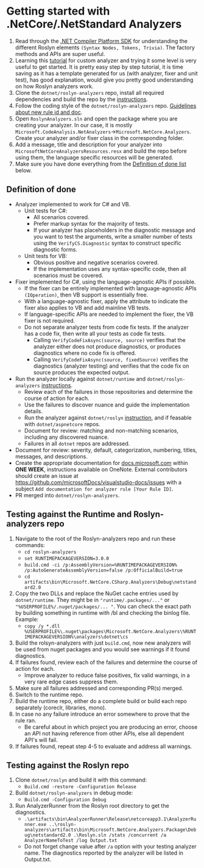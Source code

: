 # Getting started with .NetCore/.NetStandard Analyzers

1. Read through the [.NET Compiler Platform SDK](https://docs.microsoft.com/en-us/dotnet/csharp/roslyn-sdk/) for understanding the different Roslyn elements `(Syntax Nodes, Tokens, Trivia)`. The factory methods and APIs are super useful.  
2. Learning this [tutorial](https://docs.microsoft.com/en-us/dotnet/csharp/roslyn-sdk/tutorials/how-to-write-csharp-analyzer-code-fix) for custom analyzer and trying it some level is very useful to get started. It is pretty easy step by step tutorial, it is time saving as it has a template generated for us (with analyzer, fixer and unit test), has good explanation, would give you pretty good understanding on how Roslyn analyzers work. 
3. Clone the `dotnet/roslyn-analyzers` repo, install all required dependencies and build the repo by the [instructions](https://github.com/dotnet/roslyn-analyzers#getting-started). 
4. Follow the coding style of the `dotnet/roslyn-analyzers` repo. [Guidelines about new rule id and doc](https://github.com/dotnet/roslyn-analyzers/blob/master/GuidelinesForNewRules.md). 
5. Open `RoslynAnalyzers.sln` and open the package where you are creating your analyzer. In our case, it is mostly `Microsoft.CodeAnalysis.NetAnalyzers`->`Microsoft.NetCore.Analyzers`. Create your analyzer and/or fixer class in the corresponding folder.  
6. Add a message, title and description for your analyzer into `MicrosoftNetCoreAnalyzersResources.resx` and build the repo before using them, the language specific resources will be generated. 
7. Make sure you have done everything from the [Definition of done list](#definition-of-done) below. 

## Definition of done 

- Analyzer implemented to work for C# and VB. 
	- Unit tests for C#:
		- All scenarios covered. 
		- Prefer markup syntax for the majority of tests. 
		- If your analyzer has placeholders in the diagnostic message and you want to test the arguments, write a smaller number of tests using the `VerifyCS.Diagnostic` syntax to construct specific diagnostic forms.
	- Unit tests for VB:
		- Obvious positive and negative scenarios covered. 
		- If the implementation uses any syntax-specific code, then all scenarios must be covered. 
- Fixer implemented for C#, using the language-agnostic APIs if possible. 
	- If the fixer can be entirely implemented with language-agnostic APIs `(IOperation)`, then VB support is essentially free. 
	- With a language-agnostic fixer, apply the attribute to indicate the fixer also applies to VB and add mainline VB tests. 
	- If language-specific APIs are needed to implement the fixer, the VB fixer is not required.
	- Do not separate analyzer tests from code fix tests. If the analyzer has a code fix, then write all your tests as code fix tests.
		- Calling `VerifyCodeFixAsync(source, source)` verifies that the analyzer either does not produce diagnostics, or produces diagnostics where no code fix is offered.
		- Calling `VerifyCodeFixAsync(source, fixedSource)` verifies the diagnostics (analyzer testing) and verifies that the code fix on source produces the expected output.
- Run the analyzer locally against `dotnet/runtime` and `dotnet/roslyn-analyzers` [instructions](#Testing-against-the-Runtime-and-Roslyn-analyzers-repo).
	- Review each of the failures in those repositories and determine the course of action for each.
	- Use the failures to discover nuance and guide the implementation details.
	- Run the analyzer against `dotnet/roslyn` [instruction](#Testing-against-the-Roslyn-repo), and if feasable with `dotnet/aspnetcore` repos.
	- Document for review: matching and non-matching scenarios, including any discovered nuance.
	- Failures in all `dotnet` repos are addressed.
- Document for review: severity, default, categorization, numbering, titles, messages, and descriptions.
- Create the appropriate documentation for [docs.microsoft.com](https://github.com/MicrosoftDocs/visualstudio-docs-pr/tree/master/docs/code-quality) within **ONE WEEK**, instructions available on OneNote. External contributors should create an issue at https://github.com/microsoftDocs/visualstudio-docs/issues with a subject `Add documentation for analyzer rule [Your Rule ID]`. 
- PR merged into `dotnet/roslyn-analyzers`. 
 

## Testing against the Runtime and Roslyn-analyzers repo 

1. Navigate to the root of the Roslyn-analyzers repo and run these commands: 
	- `cd roslyn-analyzers` 
	- `set RUNTIMEPACKAGEVERSION=3.0.0` 
	- `build.cmd -ci /p:AssemblyVersion=%RUNTIMEPACKAGEVERSION% /p:AutoGenerateAssemblyVersion=false /p:OfficialBuild=true`
	- `cd artifacts\bin\Microsoft.NetCore.CSharp.Analyzers\Debug\netstandard2.0` 
2. Copy the two DLLs and replace the NuGet cache entries used by `dotnet/runtime`. They might be in `"runtime/.packages/..."` or `"%USERPROFILE%/.nuget/packages/... "`. You can check the exact path by building something in runtime with /bl and checking the binlog file. Example: 
	- `copy /y *.dll %USERPROFILE%\.nuget\packages\Microsoft.NetCore.Analyzers\%RUNTIMEPACKAGEVERSION%\analyzers\dotnet\cs`
3. Build the rolsyn-analyzers with just `build.cmd`, now new analyzers will be used from nuget packages and you would see warnings if it found diagnostics.
4. If failures found, review each of the failures and determine the course of action for each. 
	- Improve analyzer to reduce false positives, fix valid warnings, in a very rare edge cases suppress them.
5. Make sure all failures addressed and corresponding PR(s) merged.	
6. Switch to the runtime repo. 
7. Build the runtime repo, either do a complete build or build each repo separately (coreclr, libraries, mono). 
8. In case no any failure introduce an error somewhere to prove that the rule ran. 
	- Be careful about in which project you are producing an error, choose an API not having reference from other APIs, else all dependent API's will fail.
9. If failures found, repeat step 4-5 to evaluate and address all warnings. 
 

## Testing against the Roslyn repo 

1. Clone `dotnet/roslyn` and build it with this command: 
	- `Build.cmd -restore -Configuration Release`
2. Build `dotnet/roslyn-analyzers` in debug mode:
	- `Build.cmd -Configuration Debug`
3. Run AnalyzerRunner from the Roslyn root directory to get the diagnostics. 
	- `.\artifacts\bin\AnalyzerRunner\Release\netcoreapp3.1\AnalyzerRunner.exe ..\roslyn-analyzers\artifacts\bin\Microsoft.NetCore.Analyzers.Package\Debug\netstandard2.0 .\Roslyn.sln /stats /concurrent /a AnalyzerNameToTest /log Output.txt` 
	- Do not forget change value after `/a` option with your testing analyzer name.
The diagnostics reported by the analyzer will be listed in Output.txt. 
